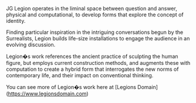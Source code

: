 JG Legion operates in the liminal space between question and answer, physical and computational, to develop forms that explore the concept of identity.Finding particular inspiration in the intriguing conversations begun by the Surrealists, Legion builds life-size installations to engage the audience in an evolving discussion.Legion�s work references the ancient practice of sculpting the human figure, but employs current construction methods, and augments these with computation to create a hybrid form that interrogates the new norms of contemporary life, and their impact on conventional thinking.You can see more of Legion�s work here at [Legions Domain] (https://www.legionsdomain.com) 